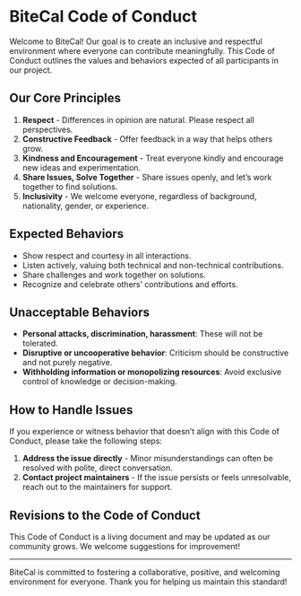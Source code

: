 # BiteCal Code of Conduct

Welcome to BiteCal! Our goal is to create an inclusive and respectful environment where everyone can contribute meaningfully. This Code of Conduct outlines the values and behaviors expected of all participants in our project.

## Our Core Principles

1. **Respect** - Differences in opinion are natural. Please respect all perspectives.
2. **Constructive Feedback** - Offer feedback in a way that helps others grow.
3. **Kindness and Encouragement** - Treat everyone kindly and encourage new ideas and experimentation.
4. **Share Issues, Solve Together** - Share issues openly, and let’s work together to find solutions.
5. **Inclusivity** - We welcome everyone, regardless of background, nationality, gender, or experience.

## Expected Behaviors

- Show respect and courtesy in all interactions.
- Listen actively, valuing both technical and non-technical contributions.
- Share challenges and work together on solutions.
- Recognize and celebrate others’ contributions and efforts.

## Unacceptable Behaviors

- **Personal attacks, discrimination, harassment**: These will not be tolerated.
- **Disruptive or uncooperative behavior**: Criticism should be constructive and not purely negative.
- **Withholding information or monopolizing resources**: Avoid exclusive control of knowledge or decision-making.

## How to Handle Issues

If you experience or witness behavior that doesn’t align with this Code of Conduct, please take the following steps:

1. **Address the issue directly** - Minor misunderstandings can often be resolved with polite, direct conversation.
2. **Contact project maintainers** - If the issue persists or feels unresolvable, reach out to the maintainers for support.

## Revisions to the Code of Conduct

This Code of Conduct is a living document and may be updated as our community grows. We welcome suggestions for improvement!

---

BiteCal is committed to fostering a collaborative, positive, and welcoming environment for everyone. Thank you for helping us maintain this standard!
